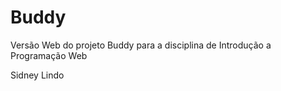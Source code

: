 # Buddy
  Versão Web do projeto Buddy para a disciplina de Introdução a Programação Web
  
Sidney Lindo
